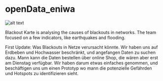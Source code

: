 # openData_eniwa

![alt text](https://git.ee.ethz.ch/aeggli/opendata_eniwa/blob/e4d8c8fe1d09c4d11f202c76e2912066b786ef13/Dokumentation/Powerpoint/Presentation_Sketch.png)

Blackout Karte is analysing the causes of blackouts in networks. The team focused on a few indicators, like earthquakes and flooding.

First Update: Was Blackouts in Netze verursacht könnte. Wir haben uns auf Erdbeben und Hochwasser beschränkt, und angefangen Daten zu suchen dazu. Mann kann die Daten bestellen über online Shop, die wären aber erst am Dienstag verfügbar. Wir haben darum etwas einfaches genommen, und beschäftigen uns um einen Prototyp wo mann die potenzielle Gefährden und Hotspots zu identifizieren sieht.